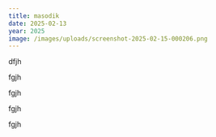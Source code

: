 ```yaml
---
title: masodik
date: 2025-02-13
year: 2025
image: /images/uploads/screenshot-2025-02-15-000206.png
---
```

d﻿fjh

f﻿gjh

f﻿gjh

f﻿gjh

f﻿gjh